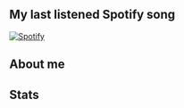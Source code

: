 ## My last listened Spotify song

      
[![Spotify](https://novatorem-coral-rho.vercel.app/api/spotify)](https://open.spotify.com/user/31qxaadom6ohwugejzlrr4kqrjhm)


## About me

## Stats



<!--
**SageSphinx63920/SageSphinx63920** is a ✨ _special_ ✨ repository because its `README.md` (this file) appears on your GitHub profile.

Here are some ideas to get you started:

- 🔭 I’m currently working on ...
- 🌱 I’m currently learning ...
- 👯 I’m looking to collaborate on ...
- 🤔 I’m looking for help with ...
- 💬 Ask me about ...
- 📫 How to reach me: ...
- 😄 Pronouns: ...
- ⚡ Fun fact: ...
-->
